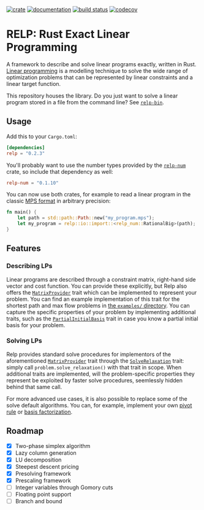 [![crate](https://img.shields.io/crates/v/relp.svg)](https://crates.io/crates/relp)
[![documentation](https://docs.rs/relp/badge.svg)](https://docs.rs/relp)
[![build status](https://github.com/vandenheuvel/relp/actions/workflows/main.yml/badge.svg?branch=master)](https://github.com/vandenheuvel/relp) [![codecov](https://codecov.io/gh/vandenheuvel/relp/branch/master/graph/badge.svg)](https://codecov.io/gh/vandenheuvel/relp)

# RELP: Rust Exact Linear Programming

A framework to describe and solve linear programs exactly, written in Rust. [Linear programming](https://en.wikipedia.org/wiki/Linear_programming) is a modelling technique to solve the wide range of optimization problems that can be represented by linear constraints and a linear target function.

This repository houses the library. Do you just want to solve a linear program stored in a file from the command line? See [`relp-bin`](https://github.com/vandenheuvel/relp-bin).

## Usage

Add this to your `Cargo.toml`:

```toml
[dependencies]
relp = "0.2.3"
```

You'll probably want to use the number types provided by the [`relp-num`](https://github.com/vandenheuvel/relp-num) crate, so include that dependency as well:

```toml
relp-num = "0.1.10"
```

You can now use both crates, for example to read a linear program in the classic [MPS format](https://en.wikipedia.org/wiki/MPS_(format)) in arbitrary precision:

```rust
fn main() {
    let path = std::path::Path::new("my_program.mps");
    let my_program = relp::io::import::<relp_num::RationalBig>(path);
}
```

## Features

### Describing LPs

Linear programs are described through a constraint matrix, right-hand side vector and cost function. You can provide these explicitly, but Relp also offers the [`MatrixProvider`](https://docs.rs/relp/0.2.1/relp/algorithm/two_phase/matrix_provider/trait.MatrixProvider.html) trait which can be implemented to represent your problem. You can find an example implementation of this trait for the shortest path and max flow problems in [the `examples/` directory](https://github.com/vandenheuvel/relp/tree/master/examples). You can capture the specific properties of your problem by implementing additional traits, such as the [`PartialInitialBasis`](https://docs.rs/relp/0.2.1/relp/algorithm/two_phase/phase_one/trait.PartialInitialBasis.html) trait in case you know a partial initial basis for your problem.

### Solving LPs

Relp provides standard solve procedures for implementors of the aforementioned [`MatrixProvider`](https://docs.rs/relp/0.2.1/relp/algorithm/two_phase/matrix_provider/trait.MatrixProvider.html) trait through the [`SolveRelaxation`](https://docs.rs/relp/0.2.1/relp/algorithm/trait.SolveRelaxation.html) trait: simply call `problem.solve_relaxation()` with that trait in scope. When additional traits are implemented, will the problem-specific properties they represent be exploited by faster solve procedures, seemlessly hidden behind that same call.

For more advanced use cases, it is also possible to replace some of the solve default algorithms. You can, for example, implement your own [pivot rule](https://docs.rs/relp/0.2.1/relp/algorithm/two_phase/strategy/pivot_rule/trait.PivotRule.html) or [basis factorization](https://docs.rs/relp/0.2.1/relp/algorithm/two_phase/tableau/inverse_maintenance/carry/trait.BasisInverse.html).

## Roadmap

- [x] Two-phase simplex algorithm
- [x] Lazy column generation
- [x] LU decomposition
- [x] Steepest descent pricing
- [x] Presolving framework
- [x] Prescaling framework
- [ ] Integer variables through Gomory cuts
- [ ] Floating point support
- [ ] Branch and bound
